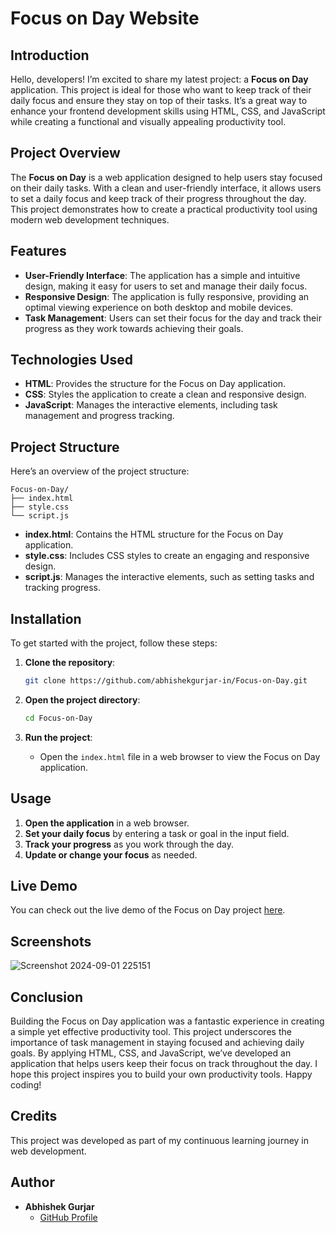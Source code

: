 
# Focus on Day Website
## Introduction

Hello, developers! I’m excited to share my latest project: a **Focus on Day** application. This project is ideal for those who want to keep track of their daily focus and ensure they stay on top of their tasks. It’s a great way to enhance your frontend development skills using HTML, CSS, and JavaScript while creating a functional and visually appealing productivity tool.

## Project Overview

The **Focus on Day** is a web application designed to help users stay focused on their daily tasks. With a clean and user-friendly interface, it allows users to set a daily focus and keep track of their progress throughout the day. This project demonstrates how to create a practical productivity tool using modern web development techniques.

## Features

- **User-Friendly Interface**: The application has a simple and intuitive design, making it easy for users to set and manage their daily focus.
- **Responsive Design**: The application is fully responsive, providing an optimal viewing experience on both desktop and mobile devices.
- **Task Management**: Users can set their focus for the day and track their progress as they work towards achieving their goals.

## Technologies Used

- **HTML**: Provides the structure for the Focus on Day application.
- **CSS**: Styles the application to create a clean and responsive design.
- **JavaScript**: Manages the interactive elements, including task management and progress tracking.

## Project Structure

Here’s an overview of the project structure:

```
Focus-on-Day/
├── index.html
├── style.css
└── script.js
```

- **index.html**: Contains the HTML structure for the Focus on Day application.
- **style.css**: Includes CSS styles to create an engaging and responsive design.
- **script.js**: Manages the interactive elements, such as setting tasks and tracking progress.

## Installation

To get started with the project, follow these steps:

1. **Clone the repository**:
    ```bash
    git clone https://github.com/abhishekgurjar-in/Focus-on-Day.git
    ```

2. **Open the project directory**:
    ```bash
    cd Focus-on-Day
    ```

3. **Run the project**:
    - Open the `index.html` file in a web browser to view the Focus on Day application.

## Usage

1. **Open the application** in a web browser.
2. **Set your daily focus** by entering a task or goal in the input field.
3. **Track your progress** as you work through the day.
4. **Update or change your focus** as needed.


## Live Demo

You can check out the live demo of the Focus on Day project [here](https://abhishekgurjar-in.github.io/Focus-on-Day/).

## Screenshots
![Screenshot 2024-09-01 225151](https://github.com/user-attachments/assets/6f3f5c20-6a1c-41e2-916c-2efa75e16ebc)

## Conclusion

Building the Focus on Day application was a fantastic experience in creating a simple yet effective productivity tool. This project underscores the importance of task management in staying focused and achieving daily goals. By applying HTML, CSS, and JavaScript, we’ve developed an application that helps users keep their focus on track throughout the day. I hope this project inspires you to build your own productivity tools. Happy coding!

## Credits

This project was developed as part of my continuous learning journey in web development.

## Author

- **Abhishek Gurjar**
  - [GitHub Profile](https://github.com/abhishekgurjar-in)


